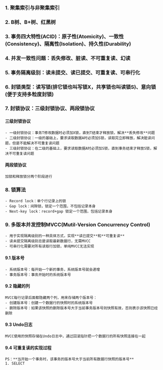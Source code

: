 ### 1. 聚集索引与非聚集索引

### 2. B树、B+树、红黑树

### 3. 事务四大特性(ACID)：原子性(Atomicity)、一致性(Consistency)、隔离性(Isolation)、持久性(Durability)

### 4. 并发一致性问题：丢失修改、脏读、不可重复读、幻读

### 5. 事务隔离级别：读未提交、读已提交、可重复读、可串行化

### 6. 封锁类型：读写锁(排它锁也叫写锁X，共享锁也叫读锁S)、意向锁(便于支持多粒度封锁)

### 7. 封锁协议：三级封锁协议、两段锁协议
#### 三级封锁协议
    - 一级封锁协议：事务T修改数据时必须加X锁，直到T结束才释放锁，解决**丢失修改**问题
    - 二级封锁协议：一级的基础上，要求读取数据A时必须加S锁，读取完立即释放，解决脏读问题，但是不能解决不可重复读问题
    - 三级封锁协议：在二级的基础上，要求读取数据A时必须加S锁，直到事务结束才释放S锁，解决不可重复读问题

#### 两段锁协议
    加锁和释放锁分两个阶段进行

### 8. 锁算法
    - Record lock：单个行记录上的锁
    - Gap lock：间隙锁，锁定一个范围，不包括记录本身
    - Next-key lock：record+gap 锁定一个范围，包括记录本身

### 9. 多版本并发控制MVCC(Mutil-Version Concurrency Control)
    - 用于实现隔离级别的一种具体方式，实现**读已提交**和**可重复读**
    - 读未提交隔离级别总是读取最新数据行，无需MVCC
    - 可串行化需要对所有读取行加锁，单纯MVCC无法实现

#### 9.1 版本号
    - 系统版本号：每开始一个新的事务，系统版本号就会递增
    - 事务版本号：事务开始时的系统版本号
#### 9.2 隐藏的列
    MVCC每行记录后面都隐藏两个列，用来存储两个版本号：
    - 创建版本号：创建一个数据行的快照时的系统版本号
    - 删除版本号：如果该快照的删除版本号大于当前事务版本号则快照有效，否则表示该快照已经删除
#### 9.3 Undo日志
    MVCC使用的快照存储在Undo日志中，通过回滚指针把一个数据行的所有快照连接在一起
#### 9.4 可重复读的实现过程
    PS：**当开始一个事务时，该事务的版本号大于当前所有数据行快照的版本号**
    1. SELECT
